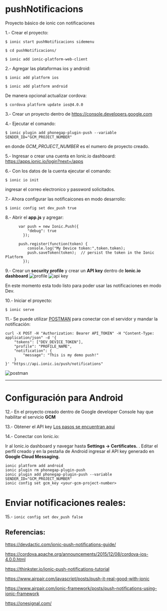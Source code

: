 # pushNotificacions
Proyecto básico de ionic con notificaciones


1.- Crear el proyecto:

`$ ionic start pushNotificacions sidemenu`

`$ cd pushNotificacions/`

`$ ionic add ionic-platform-web-client`

2.- Agregar las plataformas ios y android:

`$ ionic add platform ios`

`$ ionic add platform android`

De manera opcional actualizar cordova:

`$ cordova platform update ios@4.0.0`

3.- Crear un proyecto dentro de https://console.developers.google.com

4.- Ejecutar el comando:

`$ ionic plugin add phonegap-plugin-push --variable SENDER_ID="GCM_PROJECT_NUMBER"`

en donde *GCM_PROJECT_NUMBER* es el numero de proyecto creado.

5.- Ingresar o crear una cuenta en Ionic.io dashboard: https://apps.ionic.io/login?next=/apps

6.- Con los datos de la cuenta ejecutar el comando:

`$ ionic io init`

ingresar el correo electronico y password solicitados.

7.- Ahora configurar las notificaicones en modo desarrollo:

`$ ionic config set dev_push true`

8.- Abrir el **app.js** y agregar:

``` 
	  var push = new Ionic.Push({
	      "debug": true
	    });

	  push.register(function(token) {
	      console.log("My Device token:",token.token);
	      push.saveToken(token);  // persist the token in the Ionic Platform
	    });
```

9.- Crear un **security profile** y crear un  **API key** dentro de  **Ionic.io dashboard** 
![profile](https://devdactic.com/wp-content/uploads/2016/04/ionic-security-profile.png)
![api key](https://devdactic.com/wp-content/uploads/2016/04/ionic-api-token.png)

En este momento esta todo listo para poder usar las notificaciones en modo Dev.

10.- Iniciar el proyecto:

`$ ionic serve`

11.- Se puede utilizar [POSTMAN](https://chrome.google.com/webstore/detail/postman/fhbjgbiflinjbdggehcddcbncdddomop) para conectar con el servidor y mandar la notificación:

```
curl -X POST -H "Authorization: Bearer API_TOKEN" -H "Content-Type: application/json" -d '{
    "tokens": ["DEV_DEVICE_TOKEN"],
    "profile": "PROFILE_NAME",
    "notification": {
        "message": "This is my demo push!"
    }
}' "https://api.ionic.io/push/notifications"
```
![postman](https://devdactic.com/wp-content/uploads/2016/04/postman-push-body-1024x813.png)

***

# Configuración para Android

12.- En el proyecto creado dentro de Google developer Console hay que habilitar el servicio **GCM**

13.- Obtener el API key
[Los pasos se encuentran aqui](http://docs.ionic.io/docs/android-push-profiles)

14.- Conectar con Ionic.io:

Ir al Ionic.io dashboard y navegar hasta **Settings -> Certificates.** . Editar el perfil creado y en la pestaña de Android ingresar el API key generado en **Google Cloud Messaging.**

```
ionic platform add android
ionic plugin rm phonegap-plugin-push
ionic plugin add phonegap-plugin-push --variable SENDER_ID="GCM_PROJECT_NUMBER"
ionic config set gcm_key <your-gcm-project-number>
```

# Enviar notificaciones reales:

15.- `ionic config set dev_push false`

## Referencias:

https://devdactic.com/ionic-push-notifications-guide/

https://cordova.apache.org/announcements/2015/12/08/cordova-ios-4.0.0.html

https://thinkster.io/ionic-push-notifications-tutorial

https://www.airpair.com/javascript/posts/push-it-real-good-with-ionic

https://www.airpair.com/ionic-framework/posts/push-notifications-using-ionic-framework

https://onesignal.com/
